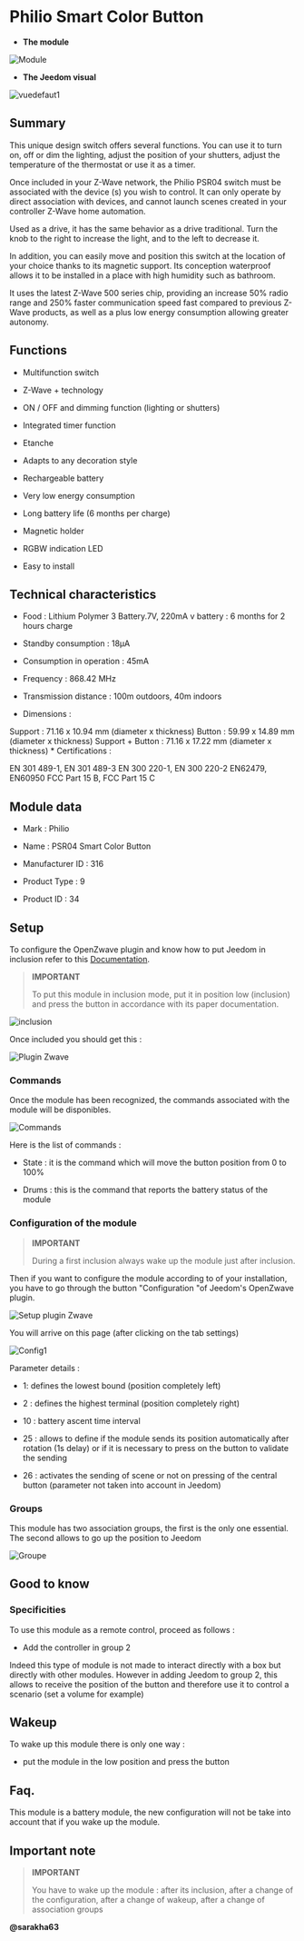 Philio Smart Color Button 
=========================



-   **The module**



![Module](images/philio.psr04/module.jpg)



-   **The Jeedom visual**



![vuedefaut1](images/philio.psr04/vuedefaut1.jpg)



Summary 
------



This unique design switch offers several functions. You
can use it to turn on, off or dim the lighting, adjust
the position of your shutters, adjust the temperature of the thermostat or
use it as a timer.

Once included in your Z-Wave network, the Philio PSR04 switch
must be associated with the device (s) you wish to control.
It can only operate by direct association with
devices, and cannot launch scenes created in your controller
Z-Wave home automation.

Used as a drive, it has the same behavior as a drive
traditional. Turn the knob to the right to increase the
light, and to the left to decrease it.

In addition, you can easily move and position this switch
at the location of your choice thanks to its magnetic support. Its conception
waterproof allows it to be installed in a place with high humidity such as
bathroom.

It uses the latest Z-Wave 500 series chip, providing an increase
50% radio range and 250% faster communication speed
fast compared to previous Z-Wave products, as well as a plus
low energy consumption allowing greater autonomy.



Functions 
---------



-   Multifunction switch

-   Z-Wave + technology

-   ON / OFF and dimming function (lighting or shutters)

-   Integrated timer function

-   Etanche

-   Adapts to any decoration style

-   Rechargeable battery

-   Very low energy consumption

-   Long battery life (6 months per charge)

-   Magnetic holder

-   RGBW indication LED

-   Easy to install



Technical characteristics 
---------------------------



-   Food : Lithium Polymer 3 Battery.7V, 220mA v
    battery : 6 months for 2 hours charge

-   Standby consumption : 18µA

-   Consumption in operation : 45mA

-   Frequency : 868.42 MHz

-   Transmission distance : 100m outdoors, 40m indoors

-   Dimensions :

Support : 71.16 x 10.94 mm (diameter x thickness) Button : 59.99 x 14.89
mm (diameter x thickness) Support + Button : 71.16 x 17.22 mm (diameter
x thickness) \* Certifications :

EN 301 489-1, EN 301 489-3 EN 300 220-1, EN 300 220-2 EN62479, EN60950
FCC Part 15 B, FCC Part 15 C



Module data 
-----------------



-   Mark : Philio

-   Name : PSR04 Smart Color Button

-   Manufacturer ID : 316

-   Product Type : 9

-   Product ID : 34



Setup 
-------------



To configure the OpenZwave plugin and know how to put Jeedom in
inclusion refer to this
[Documentation](https://doc.jeedom.com/en_US/plugins/automation%20protocol/openzwave/).



> **IMPORTANT**
>
> To put this module in inclusion mode, put it in position
> low (inclusion) and press the button in accordance with its
> paper documentation.



![inclusion](images/philio.psr04/inclusion.jpg)



Once included you should get this :



![Plugin Zwave](images/philio.psr04/information.jpg)



### Commands 



Once the module has been recognized, the commands associated with the module will be
disponibles.



![Commands](images/philio.psr04/commandes.jpg)



Here is the list of commands :



-   State : it is the command which will move the button position from 0 to
    100%

-   Drums : this is the command that reports the battery status of the
    module



### Configuration of the module 



> **IMPORTANT**
>
> During a first inclusion always wake up the module just after
> inclusion.



Then if you want to configure the module according to
of your installation, you have to go through the button
"Configuration "of Jeedom's OpenZwave plugin.



![Setup plugin Zwave](images/plugin/bouton_configuration.jpg)



You will arrive on this page (after clicking on the tab
settings)



![Config1](images/philio.psr04/config1.jpg)



Parameter details :



-   1: defines the lowest bound (position completely left)

-   2 : defines the highest terminal (position completely right)

-   10 : battery ascent time interval

-   25 : allows to define if the module sends its position
    automatically after rotation (1s delay) or if it is necessary to press
    on the button to validate the sending

-   26 : activates the sending of scene or not on pressing of the central button
    (parameter not taken into account in Jeedom)



### Groups 



This module has two association groups, the first is the only one
essential. The second allows to go up the position to Jeedom



![Groupe](images/philio.psr04/groupe.jpg)



Good to know 
------------



### Specificities 

To use this module as a remote control, proceed as follows :

-   Add the controller in group 2

Indeed this type of module is not made to interact directly
with a box but directly with other modules. However in
adding Jeedom to group 2, this allows to receive the position of the
button and therefore use it to control a scenario (set a
volume for example)

Wakeup 
------



To wake up this module there is only one way :

-   put the module in the low position and press the button



Faq. 
------





This module is a battery module, the new configuration will not be
take into account that if you wake up the module.



Important note 
---------------



> **IMPORTANT**
>
> You have to wake up the module : after its inclusion, after a change
> of the configuration, after a change of wakeup, after a
> change of association groups



**@sarakha63**
